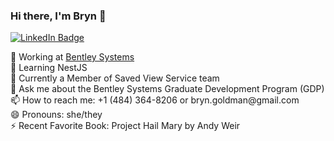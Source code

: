### Hi there, I'm Bryn 👋
<div id="badges">
  <a href="https://www.linkedin.com/in/bryn-goldman-penn-state" target="_blank">
    <img src="https://img.shields.io/badge/LinkedIn-blue?style=for-the-badge&logo=linkedin&logoColor=white" alt="LinkedIn Badge"/>
  </a>
</div>
<div>
<p>
🔭 Working at <a href="https://github.com/BentleySystems">Bentley Systems</a><br>
🌱 Learning NestJS<br>
👯 Currently a Member of Saved View Service team<br>
💬 Ask me about the Bentley Systems Graduate Development Program (GDP)<br>
📫 How to reach me: +1 (484) 364-8206 or bryn.goldman@gmail.com<br>
😄 Pronouns: she/they<br>
⚡ Recent Favorite Book: Project Hail Mary by Andy Weir<br>  
</p>
</div>
